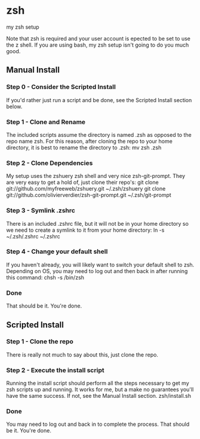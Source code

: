 # zsh

my zsh setup

Note that zsh is required and your user account is epected to be set to use the z shell.  If you are using bash,
my zsh setup isn't going to do you much good.

## Manual Install

### Step 0 - Consider the Scripted Install
If you'd rather just run a script and be done, see the Scripted Install section below.

### Step 1 - Clone and Rename
The included scripts assume the directory is named .zsh as opposed to the repo name zsh.  For this reason, after
cloning the repo to your home directory, it is best to rename the directory to .zsh:
        mv zsh .zsh

### Step 2 - Clone Dependencies
My setup uses the zshuery zsh shell and very nice zsh-git-prompt.  They are very easy to get a hold of, just
clone their repo's:
        git clone git://github.com/myfreeweb/zshuery.git ~/.zsh/zshuery 
        git clone git://github.com/olivierverdier/zsh-git-prompt.git ~/.zsh/git-prompt

### Step 3 - Symlink .zshrc
There is an included .zshrc file, but it will not be in your home directory so we need to create a symlink to
it from your home directory:
        ln -s ~/.zsh/.zshrc ~/.zshrc 

### Step 4 - Change your default shell
If you haven't already, you will likely want to switch your default shell to zsh.  Depending on OS, you may need
to log out and then back in after running this command:
        chsh -s /bin/zsh

### Done
That should be it.  You're done.

## Scripted Install

### Step 1 - Clone the repo
There is really not much to say about this, just clone the repo.

### Step 2 - Execute the install script
Running the install script should perform all the steps necessary to get my zsh scripts up and running.
It works for me, but a make no guarantees you'll have the same success.  If not, see the Manual Install section.
        zsh/install.sh

### Done
You may need to log out and back in to complete the process.  That should be it.  You're done.
